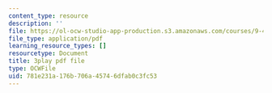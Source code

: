 ```yaml
---
content_type: resource
description: ''
file: https://ol-ocw-studio-app-production.s3.amazonaws.com/courses/9-40-introduction-to-neural-computation-spring-2018/781e231a176b706a45746dfab0c3fc53_88tKZLGOr3M.pdf
file_type: application/pdf
learning_resource_types: []
resourcetype: Document
title: 3play pdf file
type: OCWFile
uid: 781e231a-176b-706a-4574-6dfab0c3fc53
---
```

